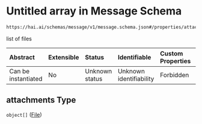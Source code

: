 # Untitled array in Message Schema

```txt
https://hai.ai/schemas/message/v1/message.schema.json#/properties/attachments
```

list of files

| Abstract            | Extensible | Status         | Identifiable            | Custom Properties | Additional Properties | Access Restrictions | Defined In                                                                               |
| :------------------ | :--------- | :------------- | :---------------------- | :---------------- | :-------------------- | :------------------ | :--------------------------------------------------------------------------------------- |
| Can be instantiated | No         | Unknown status | Unknown identifiability | Forbidden         | Allowed               | none                | [message.schema.json\*](../../out/message/v1/message.schema.json "open original schema") |

## attachments Type

`object[]` ([File](message-properties-attachments-file.md))
